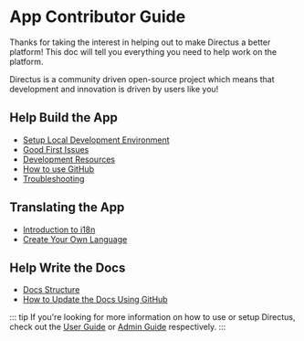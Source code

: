 # App Contributor Guide

Thanks for taking the interest in helping out to make Directus a better platform! This doc will tell you everything you need to help work on the platform.

Directus is a community driven open-source project which means that development and innovation is driven by users like you!

## Help Build the App

* [Setup Local Development Environment](./install-dev.md)
* [Good First Issues](https://github.com/directus/app/issues)
* [Development Resources](./resources.md)
* [How to use GitHub](./github.md)
* [Troubleshooting](./troubleshooting.md)

## Translating the App

* [Introduction to i18n](./i18n.md)
* [Create Your Own Language](./create-translation.md)

## Help Write the Docs

* [Docs Structure](../../docs-structure.md)
* [How to Update the Docs Using GitHub](./docs-github.md)

::: tip
If you're looking for more information on how to use or setup Directus, check out the [User Guide](../user-guide.md) or [Admin Guide](../admin-guide/) respectively.
:::
